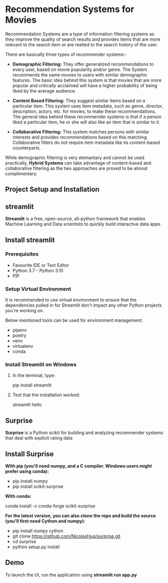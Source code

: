 # Recommendation Systems for Movies

Recommendation Systems are a type of information filtering systems as they improve the quality of search results and provides items that are more relevant to the search item or are realted to the search history of the user.

There are basically three types of recommender systems:-
- **Demographic Filtering:** They offer generalized recommendations to every user, based on movie popularity and/or genre. The System recommends the same movies to users with similar demographic features. The basic idea behind this system is that movies that are more popular and critically acclaimed will have a higher probability of being liked by the average audience. 

- **Content Based Filtering:** They suggest similar items based on a particular item. This system uses item metadata, such as genre, director, description, actors, etc. for movies, to make these recommendations. The general idea behind these recommender systems is that if a person liked a particular item, he or she will also like an item that is similar to it.

- **Collaborative Filtering:** This system matches persons with similar interests and provides recommendations based on this matching. Collaborative filters do not require item metadata like its content-based counterparts.

While demographic filtering is very elemantary and cannot be used practically, **Hybrid Systems** can take advantage of content-based and collaborative filtering as the two approaches are proved to be almost complimentary.

## Project Setup and Installation
## streamlit
**Streamlit** is a free, open-source, all-python framework that enables Machine Learning and Data scientists to quickly build interactive data apps.

## Install streamlit

### Prerequisites
- Favourite IDE or Text Editor
- Python 3.7 - Python 3.10
- PIP

### Setup Virtual Environment

It is recommended to use virtual environment to ensure that the dependencies pulled in for Streamlit don't impact any other Python projects you're working on. 

Below mentioned tools can be used for environment management:
- pipenv
- poetry
- venv
- virtualenv
- conda

### Install Streamlit on Windows
1. In the terminal, type:

   pip install streamlit

2. Test that the installation worked:

   streamlit hello

## Surprise 

**Surprise** is a Python scikit for building and analyzing recommender systems that deal with explicit rating data

## Install Surprise
**With pip (you'll need numpy, and a C compiler. Windows users might prefer using conda):**

- pip install numpy
- pip install scikit-surprise

**With conda:**

conda install -c conda-forge scikit-surprise

**For the latest version, you can also clone the repo and build the source (you'll first need Cython and numpy):**

- pip install numpy cython
- git clone https://github.com/NicolasHug/surprise.git
- cd surprise
- python setup.py install

## Demo
To launch the UI, run the application using **streamlit run app.py**








